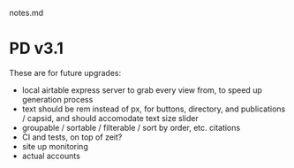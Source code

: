 notes.md


# PD v3.1

These are for future upgrades:
- local airtable express server to grab every view from, to speed up generation process
- text should be rem instead of px, for buttons, directory, and publications / capsid, and should accomodate text size slider
- groupable / sortable / filterable / sort by order, etc. citations
- CI and tests, on top of zeit?
- site up monitoring
- actual accounts